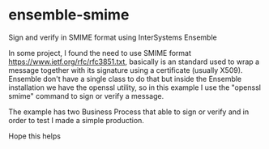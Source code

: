 # ensemble-smime
Sign and verify in SMIME format using InterSystems Ensemble

In some project, I found the need to use SMIME format https://www.ietf.org/rfc/rfc3851.txt, basically is an standard used to wrap a message together with its signature using a certificate (usually X509). Ensemble don't have a single class to do that but inside the Ensemble installation we have the openssl utility, so in this example I use the "openssl smime" command to sign or verify a message.

The example has two Business Process that able to sign or verify and in order to test I made a simple production.

Hope this helps
